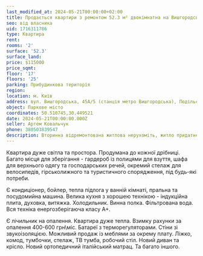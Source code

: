 ```yaml
---
last_modified_at: 2024-05-21T00:00:00+02:00
title: Продається квартири з ремонтом 52.3 м² двокімнатна на Вишгородській
seo: від власника
uid: 1716311786
type: Квартира
rent:
rooms: '2'
surface: '52.3'
surface_land:
price: $115000
price_sqmt:
floor: '17'
floors: '25'
parking: Прибудинкова територія
region:
location: м. Київ
address: вул. Вишгородська, 45А/5 (станція метро Вишгородська), Подільський район
object: Паркове місто
coordinates: 50.510745,30.449521
date: 2024-05-21T00:00:00.000Z
seller: Артем Ковальчук
phone: 380503839547
description: Вторинна відремонтована житлова нерухоміть, житло придатне для проживання
---
```


Квартира дуже світла та простора. Продумана до кожної дрібниці. Багато місця для зберігання - гардероб із полицями для взуття, шафа для верхнього одягу та господарських речей, окремий стелаж для велосипедів, гірськолижного та туристичного спорядження, під будь-які потреби.

Є кондиціонер, бойлер, тепла підлога у ванній кімнаті, пральна та посудомийна машина. Велика кухня з хорошею технікою - індукційна плита, духовка, витяжка. Холодильник. Винна полка. Фільтрована вода. Вся техніка енергозберігаюча класу А+.

Є лічильник на опалення. Квартира дуже тепла. Взимку рахунки за опалення 400-600 грн\міс. Батареї з терморегуляторами. Стіни зі звукоізоляцією. Можливий продаж із меблями за окрему плату.
Ліжко, комод, тумбочки, стелаж, ТВ тумба, робочий стіл. Новий диван та крісло. Новий ортопедичний італійський матрац. Та багато іншого.
